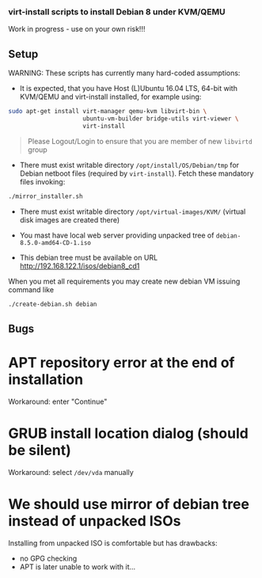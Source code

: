 ### virt-install scripts to install Debian 8 under KVM/QEMU


Work in progress - use on your own risk!!!

## Setup

WARNING: These scripts has currently many hard-coded assumptions:


* It is expected, that you have Host (L)Ubuntu 16.04 LTS, 64-bit
  with KVM/QEMU and virt-install installed, for example using:
```bash
sudo apt-get install virt-manager qemu-kvm libvirt-bin \
                     ubuntu-vm-builder bridge-utils virt-viewer \
                     virt-install
``` 

> Please Logout/Login to ensure that you are member of new
> `libvirtd` group


* There must exist writable directory `/opt/install/OS/Debian/tmp`
  for Debian netboot files (required by `virt-install`).
  Fetch these mandatory files invoking:

```bash
./mirror_installer.sh
```

* There must exist writable directory `/opt/virtual-images/KVM/`
  (virtual disk images are created there)

* You mast have local web server providing unpacked tree of 
  `debian-8.5.0-amd64-CD-1.iso`
  
* This debian tree must be available on URL http://192.168.122.1/isos/debian8_cd1

When you met all requirements you may create new debian VM issuing command like

```bash
./create-debian.sh debian
```

## Bugs

# APT repository error at the end of installation

Workaround: enter "Continue"

# GRUB install location dialog (should be silent)

Workaround: select `/dev/vda` manually

# We should use mirror of debian tree instead of unpacked ISOs

Installing from unpacked ISO is comfortable but has drawbacks:

* no GPG checking
* APT is later unable to work with it...



